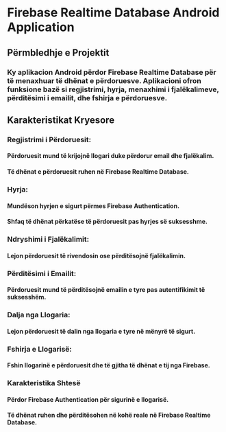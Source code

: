 # Firebase Realtime Database Android Application

## Përmbledhje e Projektit
### Ky aplikacion Android përdor Firebase Realtime Database për të menaxhuar të dhënat e përdoruesve. Aplikacioni ofron funksione bazë si regjistrimi, hyrja, menaxhimi i fjalëkalimeve, përditësimi i emailit, dhe fshirja e përdoruesve.

## Karakteristikat Kryesore

### Regjistrimi i Përdoruesit:
#### Përdoruesit mund të krijojnë llogari duke përdorur email dhe fjalëkalim.
#### Të dhënat e përdoruesit ruhen në Firebase Realtime Database.

### Hyrja:
#### Mundëson hyrjen e sigurt përmes Firebase Authentication.
#### Shfaq të dhënat përkatëse të përdoruesit pas hyrjes së suksesshme.

### Ndryshimi i Fjalëkalimit:
#### Lejon përdoruesit të rivendosin ose përditësojnë fjalëkalimin.

### Përditësimi i Emailit:
#### Përdoruesit mund të përditësojnë emailin e tyre pas autentifikimit të suksesshëm.

### Dalja nga Llogaria:
#### Lejon përdoruesit të dalin nga llogaria e tyre në mënyrë të sigurt.

### Fshirja e Llogarisë:
#### Fshin llogarinë e përdoruesit dhe të gjitha të dhënat e tij nga Firebase.

### Karakteristika Shtesë
#### Përdor Firebase Authentication për sigurinë e llogarisë.
#### Të dhënat ruhen dhe përditësohen në kohë reale në Firebase Realtime Database.
